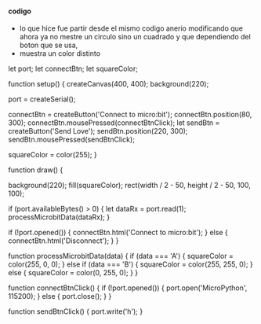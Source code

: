 #### codigo 
- lo que hice fue partir desde el mismo codigo anerio modificando que ahora ya no mestre un circulo sino un cuadrado y que dependiendo del boton que se usa,
- muestra un color distinto
  
let port;
let connectBtn;
let squareColor;

function setup() {
  createCanvas(400, 400);
  background(220);


  port = createSerial();


  connectBtn = createButton('Connect to micro:bit');
  connectBtn.position(80, 300);
  connectBtn.mousePressed(connectBtnClick);
  let sendBtn = createButton('Send Love');
  sendBtn.position(220, 300);
  sendBtn.mousePressed(sendBtnClick);


  squareColor = color(255);
}

function draw() {
 
  background(220);
  fill(squareColor);
  rect(width / 2 - 50, height / 2 - 50, 100, 100);

 
  if (port.availableBytes() > 0) {
    let dataRx = port.read(1);
    processMicrobitData(dataRx); 
  }

 
  if (!port.opened()) {
    connectBtn.html('Connect to micro:bit');
  } else {
    connectBtn.html('Disconnect');
  }
}

function processMicrobitData(data) {
  if (data === 'A') {
    squareColor = color(255, 0, 0);
  } else if (data === 'B') {
    squareColor = color(255, 255, 0); 
  } else {
    squareColor = color(0, 255, 0);
  }
}

function connectBtnClick() {
  if (!port.opened()) {
    port.open('MicroPython', 115200);
  } else {
    port.close();
  }
}

function sendBtnClick() {
  port.write('h');
}
